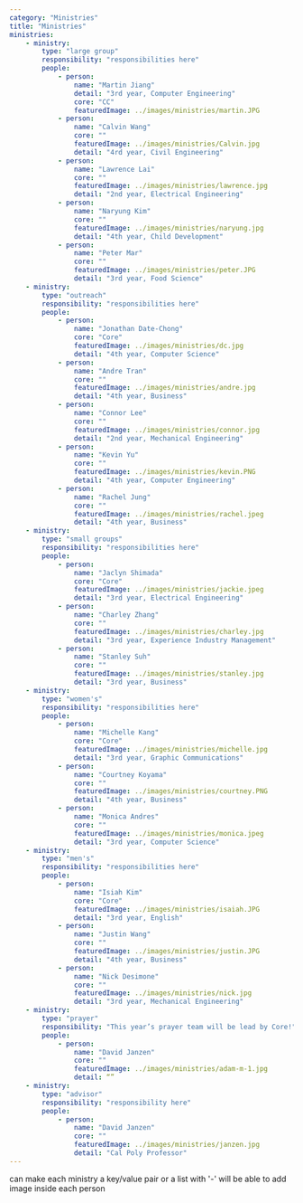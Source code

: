 ```yaml
---
category: "Ministries"
title: "Ministries"
ministries: 
    - ministry: 
        type: "large group"
        responsibility: "responsibilities here"
        people: 
            - person:
                name: "Martin Jiang"
                detail: "3rd year, Computer Engineering"
                core: "CC"
                featuredImage: ../images/ministries/martin.JPG
            - person:
                name: "Calvin Wang"
                core: ""
                featuredImage: ../images/ministries/Calvin.jpg
                detail: "4rd year, Civil Engineering"
            - person: 
                name: "Lawrence Lai"
                core: ""
                featuredImage: ../images/ministries/lawrence.jpg
                detail: "2nd year, Electrical Engineering"
            - person: 
                name: "Naryung Kim"
                core: ""
                featuredImage: ../images/ministries/naryung.jpg
                detail: "4th year, Child Development"
            - person: 
                name: "Peter Mar"
                core: ""
                featuredImage: ../images/ministries/peter.JPG
                detail: "3rd year, Food Science"
    - ministry:
        type: "outreach"
        responsibility: "responsibilities here"
        people: 
            - person:
                name: "Jonathan Date-Chong"
                core: "Core"
                featuredImage: ../images/ministries/dc.jpg
                detail: "4th year, Computer Science"
            - person: 
                name: "Andre Tran"
                core: ""
                featuredImage: ../images/ministries/andre.jpg
                detail: "4th year, Business"
            - person: 
                name: "Connor Lee"
                core: ""
                featuredImage: ../images/ministries/connor.jpg
                detail: "2nd year, Mechanical Engineering"
            - person: 
                name: "Kevin Yu"
                core: ""
                featuredImage: ../images/ministries/kevin.PNG
                detail: "4th year, Computer Engineering"
            - person: 
                name: "Rachel Jung"
                core: ""
                featuredImage: ../images/ministries/rachel.jpeg
                detail: "4th year, Business"
    - ministry:
        type: "small groups"
        responsibility: "responsibilities here"
        people:
            - person: 
                name: "Jaclyn Shimada"
                core: "Core"
                featuredImage: ../images/ministries/jackie.jpeg
                detail: "3rd year, Electrical Engineering"
            - person: 
                name: "Charley Zhang"
                core: ""
                featuredImage: ../images/ministries/charley.jpg
                detail: "3rd year, Experience Industry Management"
            - person: 
                name: "Stanley Suh"
                core: ""
                featuredImage: ../images/ministries/stanley.jpg
                detail: "3rd year, Business"
    - ministry: 
        type: "women's"
        responsibility: "responsibilities here"
        people:
            - person: 
                name: "Michelle Kang"
                core: "Core"
                featuredImage: ../images/ministries/michelle.jpg
                detail: "3rd year, Graphic Communications"
            - person: 
                name: "Courtney Koyama"
                core: ""
                featuredImage: ../images/ministries/courtney.PNG
                detail: "4th year, Business"
            - person: 
                name: "Monica Andres"
                core: ""
                featuredImage: ../images/ministries/monica.jpeg
                detail: "3rd year, Computer Science"
    - ministry:
        type: "men's"
        responsibility: "responsibilities here"
        people:
            - person: 
                name: "Isiah Kim"
                core: "Core"
                featuredImage: ../images/ministries/isaiah.JPG
                detail: "3rd year, English"
            - person: 
                name: "Justin Wang"
                core: ""
                featuredImage: ../images/ministries/justin.JPG
                detail: "4th year, Business"
            - person: 
                name: "Nick Desimone"
                core: ""
                featuredImage: ../images/ministries/nick.jpg
                detail: "3rd year, Mechanical Engineering"
    - ministry:
        type: "prayer"
        responsibility: "This year’s prayer team will be lead by Core!"
        people:
            - person:
                name: "David Janzen"
                core: ""
                featuredImage: ../images/ministries/adam-m-1.jpg
                detail: “”
    - ministry:
        type: "advisor"
        responsibility: "responsibility here"
        people:
            - person:
                name: "David Janzen"
                core: ""
                featuredImage: ../images/ministries/janzen.jpg
                detail: "Cal Poly Professor"
---
```

can make each ministry a key/value pair or a list with '-'
will be able to add image inside each person